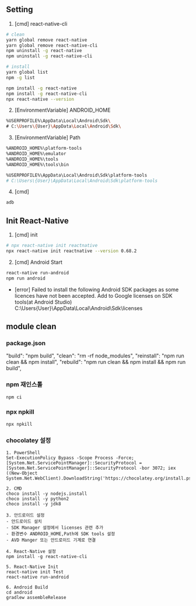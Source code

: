 ## Setting

1. [cmd] react-native-cli

```bash
# clean
yarn global remove react-native
yarn global remove react-native-cli
npm uninstall -g react-native
npm uninstall -g react-native-cli

# install
yarn global list
npm -g list

npm install -g react-native
npm install -g react-native-cli
npx react-native --version
```

2. [EnvironmentVariable] ANDROID_HOME

```bash
%USERPROFILE%\AppData\Local\Android\Sdk\
# C:\Users\{User}\AppData\Local\Android\Sdk\
```

3. [EnvironmentVariable] Path

```bash
%ANDROID_HOME%\platform-tools
%ANDROID_HOME%\emulator
%ANDROID_HOME%\tools
%ANDROID_HOME%\tools\bin

%USERPROFILE%\AppData\Local\Android\Sdk\platform-tools
# C:\Users\{User}\AppData\Local\Android\Sdk\platform-tools
```

4. [cmd]

```bash
adb
```

## Init React-Native

1. [cmd] init

```bash
# npx react-native init reactnative
npx react-native init reactnative --version 0.68.2
```

2. [cmd] Android Start

```bash
react-native run-android
npm run android
```

- [error] Failed to install the following Android SDK packages as some licences have not been accepted.
  Add to Google licenses on SDK tools(at Android Studio)
  C:\Users\{User}\AppData\Local\Android\Sdk\licenses

## module clean

### package.json

"build": "npm build",
"clean": "rm -rf node_modules",
"reinstall": "npm run clean && npm install",
"rebuild": "npm run clean && npm install && npm run build",

### npm 재인스톨

```bash
npm ci
```

### npx npkill

```bash
npx npkill
```

### chocolatey 설정

```
1. PowerShell
Set-ExecutionPolicy Bypass -Scope Process -Force; [System.Net.ServicePointManager]::SecurityProtocol = [System.Net.ServicePointManager]::SecurityProtocol -bor 3072; iex ((New-Object System.Net.WebClient).DownloadString('https://chocolatey.org/install.ps1'))

2. CMD
choco install -y nodejs.install
choco install -y python2
choco install -y jdk8

3. 안드로이드 설정
- 안드로이드 설치
- SDK Manager 설정에서 licenses 관련 추가
- 환경변수 ANDROID_HOME,Path에 SDK tools 설정
- AVD Manger 또는 안드로이드 기계로 연결

4. React-Native 설정
npm install -g react-native-cli

5. React-Native Init
react-native init Test
react-native run-android

6. Android Build
cd android
gradlew assembleRelease
```
